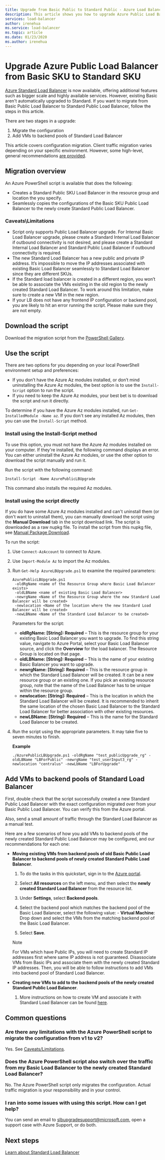 ```yaml
---
title: Upgrade from Basic Public to Standard Public - Azure Load Balancer
description: This article shows you how to upgrade Azure Public Load Balancer from Basic SKU to Standard SKU
services: load-balancer
author: irenehua
ms.service: load-balancer
ms.topic: article
ms.date: 01/23/2020
ms.author: irenehua
---
```


# Upgrade Azure Public Load Balancer from Basic SKU to Standard SKU
[Azure Standard Load Balancer](load-balancer-overview.md) is now available, offering additional features such as bigger scale and highly available services. However, existing Basic aren't automatically upgraded to Standard. If you want to migrate from Basic Public Load Balancer to Standard Public Load Balancer, follow the steps in this article.

There are two stages in a upgrade:

1. Migrate the configuration
2. Add VMs to backend pools of Standard Load Balancer

This article covers configuration migration. Client traffic migration varies depending on your specific environment. However, some high-level, general recommendations [are provided](#migrate-client-traffic).

## Migration overview

An Azure PowerShell script is available that does the following:

* Creates a Standard Public SKU Load Balancer in the resource group and location the you specify.
* Seamlessly copies the configurations of the Basic SKU Public Load Balancer to the newly create Standard Public Load Balancer.

### Caveats\Limitations

* Script only supports Public Load Balancer upgrade. For Internal Basic Load Balancer upgrade, please create a Standard Internal Load Balancer if outbound connectivity is not desired, and please create a Standard Internal Load Balancer and Standard Public Load Balancer if outbound connectivity is required.
* The new Standard Load Balancer has a new public and private IP address. It’s impossible to move the IP addresses associated with existing Basic Load Balancer seamlessly to Standard Load Balancer since they are different SKUs.
* If the Standard load balancer is created in a different region, you won’t be able to associate the VMs existing in the old region to the newly created Standard Load Balancer. To work around this limitation, make sure to create a new VM in the new region.
* If your LB does not have any frontend IP configuration or backend pool, you are likely to hit an error running the script. Please make sure they are not empty.

## Download the script

Download the migration script from the  [PowerShell Gallery](https://www.powershellgallery.com/packages/AzurePublicLBUpgrade/1.0).
## Use the script

There are two options for you depending on your local PowerShell environment setup and preferences:

* If you don’t have the Azure Az modules installed, or don’t mind uninstalling the Azure Az modules, the best option is to use the `Install-Script` option to run the script.
* If you need to keep the Azure Az modules, your best bet is to download the script and run it directly.

To determine if you have the Azure Az modules installed, run `Get-InstalledModule -Name az`. If you don't see any installed Az modules, then you can use the `Install-Script` method.

### Install using the Install-Script method

To use this option, you must not have the Azure Az modules installed on your computer. If they're installed, the following command displays an error. You can either uninstall the Azure Az modules, or use the other option to download the script manually and run it.
  
Run the script with the following command:

`Install-Script -Name AzurePublicLBUpgrade`

This command also installs the required Az modules.  

### Install using the script directly

If you do have some Azure Az modules installed and can't uninstall them (or don't want to uninstall them), you can manually download the script using the **Manual Download** tab in the script download link. The script is downloaded as a raw nupkg file. To install the script from this nupkg file, see [Manual Package Download](/powershell/scripting/gallery/how-to/working-with-packages/manual-download).

To run the script:

1. Use `Connect-AzAccount` to connect to Azure.

1. Use `Import-Module Az` to import the Az modules.

1. Run `Get-Help AzureLBUpgrade.ps1` to examine the required parameters:

   ```
   AzurePublicLBUpgrade.ps1
    -oldRgName <name of the Resource Group where Basic Load Balancer exists>
    -oldLBName <name of existing Basic Load Balancer>
    -newrgName <Name of the Resource Group where the new Standard Load Balancer will be created>
    -newlocation <Name of the location where the new Standard Load Balancer will be created>
    -newLBName <Name of the Standard Load Balancer to be created>
   ```
   Parameters for the script:
   * **oldRgName: [String]: Required** – This is the resource group for your existing Basic Load Balancer you want to upgrade. To find this string value, navigate to Azure Portal, select your Basic Load Balancer source, and click the **Overview** for the load balancer. The Resource Group is located on that page.
   * **oldLBName: [String]: Required** – This is the name of your existing Basic Balancer you want to upgrade. 
   * **newrgName: [String]: Required** – This is the resource group in which the Standard Load Balancer will be created. It can be a new resource group or an existing one. If you pick an existing resource group, note that the name of the Load Balancer has to be unique within the resource group. 
   * **newlocation: [String]: Required** – This is the location in which the Standard Load Balancer will be created. It is recommended to inherit the same location of the chosen Basic Load Balancer to the Standard Load Balancer for better association with other existing resources.
   * **newLBName: [String]: Required** – This is the name for the Standard Load Balancer to be created.
1. Run the script using the appropriate parameters. It may take five to seven minutes to finish.

    **Example**

   ```azurepowershell
   ./AzurePublicLBUpgrade.ps1 -oldRgName "test_publicUpgrade_rg" -oldLBName "LBForPublic" -newrgName "test_userInput3_rg" -newlocation "centralus" -newLbName "LBForUpgrade"
   ```

## Add VMs to backend pools of Standard Load Balancer

First, double check that the script successfully created a new Standard Public Load Balancer with the exact configuration migrated over from your Basic Public Load Balancer. You can verify this from the Azure portal.

Also, send a small amount of traffic through the Standard Load Balancer as a manual test.
  
Here are a few scenarios of how you add VMs to backend pools of the newly created Standard Public Load Balancer may be configured, and our recommendations for each one:

* **Moving existing VMs from backend pools of old Basic Public Load Balancer to backend pools of newly created Standard Public Load Balancer**.
    1. To do the tasks in this quickstart, sign in to the [Azure portal](https://portal.azure.com).
 
    1. Select **All resources** on the left menu, and then select the **newly created Standard Load Balancer** from the resource list.
   
    1. Under **Settings**, select **Backend pools**.
   
    1. Select the backend pool which matches the backend pool of the Basic Load Balancer, select the following value: 
      - **Virtual Machine**: Drop down and select the VMs from the matching backend pool of the Basic Load Balancer.
    1. Select **Save**.
    >[!NOTE]
    >For VMs which have Public IPs, you will need to create Standard IP addresses first where same IP address is not guaranteed. Disassociate VMs from Basic IPs and associate them with the newly created Standard IP addresses. Then, you will be able to follow instructions to add VMs into backend pool of Standard Load Balancer. 

* **Creating new VMs to add to the backend pools of the newly created Standard Public Load Balancer**.
    1. More instructions on how to create VM and associate it with Standard Load Balancer can be found [here](https://docs.microsoft.com/en-us/azure/load-balancer/quickstart-load-balancer-standard-public-portal#create-virtual-machines).

## Common questions

### Are there any limitations with the Azure PowerShell script to migrate the configuration from v1 to v2?

Yes. See [Caveats/Limitations](#caveatslimitations).

### Does the Azure PowerShell script also switch over the traffic from my Basic Load Balancer to the newly created Standard Load Balancer?

No. The Azure PowerShell script only migrates the configuration. Actual traffic migration is your responsibility and in your control.

### I ran into some issues with using this script. How can I get help?
  
You can send an email to slbupgradesupport@microsoft.com, open a support case with Azure Support, or do both.

## Next steps

[Learn about Standard Load Balancer](load-balancer-overview.md)
